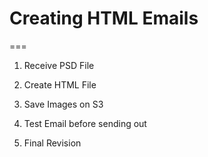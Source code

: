 # Creating HTML Emails

===

1. Receive PSD File

2. Create HTML File

3. Save Images on S3

4. Test Email before sending out

5. Final Revision 
